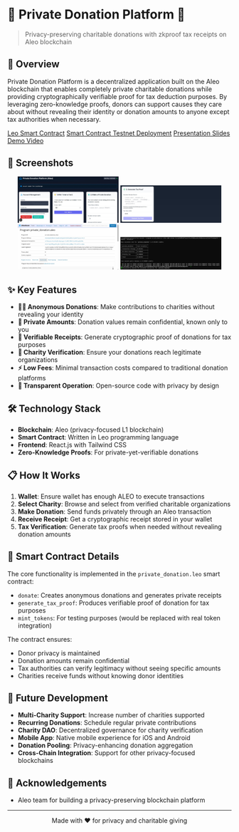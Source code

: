 # 🔐 Private Donation Platform 🔐

> Privacy-preserving charitable donations with zkproof tax receipts on Aleo blockchain


## 🌟 Overview

Private Donation Platform is a decentralized application built on the Aleo blockchain that enables completely private charitable donations while providing cryptographically verifiable proof for tax deduction purposes. By leveraging zero-knowledge proofs, donors can support causes they care about without revealing their identity or donation amounts to anyone except tax authorities when necessary.

[Leo Smart Contract](https://raw.githubusercontent.com/chinesepowered/aleo/refs/heads/main/contracts/src/main.leo)
[Smart Contract Testnet Deployment](https://testnet.aleoscan.io/program?id=private_donation.aleo)
[Presentation Slides](https://www.canva.com/design/DAGn2nQ80zA/79MByu6oX4ACxLmd8_F_9A/edit)
[Demo Video](https://github.com/chinesepowered/aleo/raw/refs/heads/main/public/demo.mp4)

## 📸 Screenshots

<div align="center">
  <img src="/public/scr1.jpg" alt="Dashboard" width="45%">
  <img src="/public/scr2.jpg" alt="Tax Receipt" width="45%">
</div>

<div align="center">
  <img src="/public/scr3.jpg" alt="Testnet Explorer" width="45%">
  <img src="/public/scr4.jpg" alt="Testnet Explorer" width="45%">
</div>

## ✨ Key Features

- **🕵️‍♂️ Anonymous Donations**: Make contributions to charities without revealing your identity
- **🔐 Private Amounts**: Donation values remain confidential, known only to you
- **📄 Verifiable Receipts**: Generate cryptographic proof of donations for tax purposes
- **💯 Charity Verification**: Ensure your donations reach legitimate organizations
- **⚡ Low Fees**: Minimal transaction costs compared to traditional donation platforms
- **🔄 Transparent Operation**: Open-source code with privacy by design

## 🛠️ Technology Stack

- **Blockchain**: Aleo (privacy-focused L1 blockchain)
- **Smart Contract**: Written in Leo programming language
- **Frontend**: React.js with Tailwind CSS
- **Zero-Knowledge Proofs**: For private-yet-verifiable donations

## 📋 How It Works

1. **Wallet**: Ensure wallet has enough ALEO to execute transactions
2. **Select Charity**: Browse and select from verified charitable organizations
3. **Make Donation**: Send funds privately through an Aleo transaction
4. **Receive Receipt**: Get a cryptographic receipt stored in your wallet
5. **Tax Verification**: Generate tax proofs when needed without revealing donation amounts

## 📝 Smart Contract Details

The core functionality is implemented in the `private_donation.leo` smart contract:

- `donate`: Creates anonymous donations and generates private receipts
- `generate_tax_proof`: Produces verifiable proof of donation for tax purposes
- `mint_tokens`: For testing purposes (would be replaced with real token integration)

The contract ensures:
- Donor privacy is maintained
- Donation amounts remain confidential
- Tax authorities can verify legitimacy without seeing specific amounts
- Charities receive funds without knowing donor identities


## 🔄 Future Development

- **Multi-Charity Support**: Increase number of charities supported
- **Recurring Donations**: Schedule regular private contributions
- **Charity DAO**: Decentralized governance for charity verification
- **Mobile App**: Native mobile experience for iOS and Android
- **Donation Pooling**: Privacy-enhancing donation aggregation
- **Cross-Chain Integration**: Support for other privacy-focused blockchains

## 🙏 Acknowledgements

- Aleo team for building a privacy-preserving blockchain platform

---

<div align="center">
  Made with ❤️ for privacy and charitable giving
</div>
